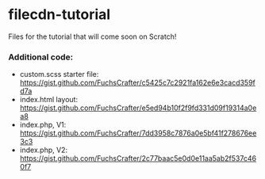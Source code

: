 # filecdn-tutorial
Files for the tutorial that will come soon on Scratch!

### Additional code:

- custom.scss starter file: https://gist.github.com/FuchsCrafter/c5425c7c2921fa162e6e3cacd359fd7a
- index.html layout: https://gist.github.com/FuchsCrafter/e5ed94b10f2f9fd331d09f19314a0ea8
- index.php, V1: https://gist.github.com/FuchsCrafter/7dd3958c7876a0e5bf41f278676ee3c3
- index.php, V2: https://gist.github.com/FuchsCrafter/2c77baac5e0d0e11aa5ab2f537c460f7
